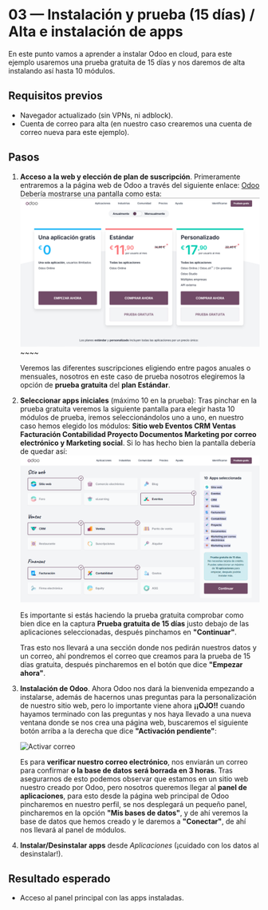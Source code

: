 # 03 — Instalación y prueba (15 días) / Alta e instalación de apps

En este punto vamos a aprender a instalar Odoo en cloud, para este ejemplo usaremos una prueba gratuita de 15 días y nos daremos de alta instalando así hasta 10 módulos.

## Requisitos previos

- Navegador actualizado (sin VPNs, ni adblock).
- Cuenta de correo para alta (en nuestro caso crearemos una cuenta de correo nueva para este ejemplo).

## Pasos

1. **Acceso a la web y elección de plan de suscripción**.
   Primeramente entraremos a la página web de Odoo a través del siguiente enlace: [Odoo](https://www.odoo.com/es_ES/pricing)
   Debería mostrarse una pantalla como esta:
   ![Precios Odoo](../assets/img/03-instalacion/Pantalla%20Inicial%20de%20Precios.png)~~~~

   Veremos las diferentes suscripciones eligiendo entre pagos anuales o mensuales, nosotros en este caso de prueba nosotros elegiremos la opción de **prueba gratuita** del **plan Estándar**.
2. **Seleccionar apps iniciales** (máximo 10 en la prueba):
   Tras pinchar en la prueba gratuita veremos la siguiente pantalla para elegir hasta 10 módulos de prueba, iremos seleccionándolos uno a uno, en nuestro caso hemos elegido los módulos: **Sitio web Eventos CRM Ventas Facturación Contabilidad Proyecto Documentos Marketing por correo electrónico y Marketing social**. Si lo has hecho bien la pantalla debería de quedar así:
   ![Seleccionar apps](../assets/img/03-instalacion/paso02_seleccionar-apps.png "Seleccionar apps")

   Es importante si estás haciendo la prueba gratuita comprobar como bien dice en la captura **Prueba gratuita de 15 días** justo debajo de las aplicaciones seleccionadas, después pinchamos en **"Continuar"**.

   Tras esto nos llevará a una sección donde nos pedirán nuestros datos y un correo, ahí pondremos el correo que creamos para la prueba de 15 días gratuita, después pincharemos en el botón que dice **"Empezar ahora"**.
3. **Instalación de Odoo**.
   Ahora Odoo nos dará la bienvenida empezando a instalarse, además de hacernos unas preguntas para la personalización de nuestro sitio web, pero lo importante viene ahora **¡¡OJO!!** cuando hayamos terminado con las preguntas y nos haya llevado a una nueva ventana donde se nos crea una página web, buscaremos el siguiente botón arriba a la derecha que dice **"Activación pendiente"**:

   ![Activar correo](../assets/img/03-instalacion/paso03_activación-correo.png)

   Es para **verificar nuestro correo electrónico**, nos enviarán un correo para confirmar **o la base de datos será borrada en 3 horas**. Tras asegurarnos de esto podemos observar que estamos en un sitio web nuestro creado por Odoo, pero nosotros queremos llegar al **panel de aplicaciones**, para esto desde la página web principal de Odoo pincharemos en nuestro perfil, se nos desplegará un pequeño panel, pincharemos en la opción **"Mis bases de datos"**, y de ahí veremos la base de datos que hemos creado y le daremos a **"Conectar"**, de ahí nos llevará al panel de módulos.
4. **Instalar/Desinstalar apps** desde *Aplicaciones* (¡cuidado con los datos al desinstalar!).

## Resultado esperado

- Acceso al panel principal con las apps instaladas.
